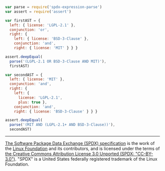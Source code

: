 ```javascript
var parse = require('spdx-expression-parse')
var assert = require('assert')

var firstAST = {
  left: { license: 'LGPL-2.1' },
  conjunction: 'or',
  right: {
    left: { license: 'BSD-3-Clause' },
    conjunction: 'and',
    right: { license: 'MIT' } } }

assert.deepEqual(
  parse('(LGPL-2.1 OR BSD-3-Clause AND MIT)'),
  firstAST)

var secondAST = {
  left: { license: 'MIT' },
  conjunction: 'and',
  right: {
    left: {
	  license: 'LGPL-2.1',
	  plus: true },
    conjunction: 'and',
    right: { license: 'BSD-3-Clause' } } }

assert.deepEqual(
  parse('(MIT AND (LGPL-2.1+ AND BSD-3-Clause))'),
  secondAST)
```

---

[The Software Package Data Exchange (SPDX) specification](http://spdx.org) is the work of the [Linux Foundation](http://www.linuxfoundation.org) and its contributors, and is licensed under the terms of [the Creative Commons Attribution License 3.0 Unported (SPDX: "CC-BY-3.0")](http://spdx.org/licenses/CC-BY-3.0). "SPDX" is a United States federally registered trademark of the Linux Foundation.
